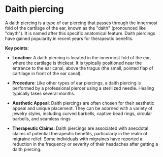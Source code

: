 # Daith piercing

A daith piercing is a type of ear piercing that passes through the innermost fold of the cartilage of the ear, known as the "daith" (pronounced like "dayth"). It is named after this specific anatomical feature. Daith piercings have gained popularity in recent years for therapeutic benefits.

**Key points**:

* **Location**: A daith piercing is located in the innermost fold of the ear, where the cartilage is thickest. It is typically positioned near the entrance to the ear canal, above the tragus (the small, pointed flap of cartilage in front of the ear canal).

* **Procedure**: Like other types of ear piercings, a daith piercing is performed by a professional piercer using a sterilized needle. Healing typically takes several months.

* **Aesthetic Appeal**: Daith piercings are often chosen for their aesthetic appeal and unique placement. They can be adorned with a variety of jewelry styles, including curved barbells, captive bead rings, circular barbells, and seamless rings

* **Therapeutic Claims**: Daith piercings are associated with anecdotal claims of potential therapeutic benefits, particularly in the realm of migraine relief. Some individuals with migraines have reported a reduction in the frequency or severity of their headaches after getting a daith piercing.
